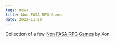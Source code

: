 ```yaml
---
tags: news
title: Non FASA RPG Games
date: 2022-11-20
---
```

Collection of a few [Non FASA RPG Games](https://thefasastartrekuniversee-group.groups.io/g/MorenaShipyards/files/Other%20ST%20RPG%20Games) by Xon.